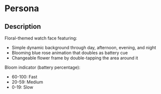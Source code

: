 # Persona

## Description

Floral-themed watch face featuring:
- Simple dynamic background through day, afternoon, evening, and night
- Blooming blue rose animation that doubles as battery cue
- Changeable flower frame by double-tapping the area around it

Bloom indicator (battery percentage):
- 60-100: Fast
- 20-59: Medium
- 0-19: Slow
